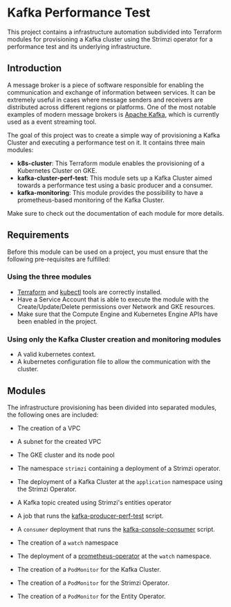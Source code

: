 # Kafka Performance Test

This project contains a infrastructure automation subdivided into Terraform modules for provisioning a Kafka cluster using the Strimzi operator for a performance test and its underlying infrastructure.

## Introduction
A message broker is a piece of software responsible for enabling the communication and exchange of information between services. It can be extremely useful in cases where message senders and receivers are distributed across different regions or platforms. One of the most notable examples of modern message brokers is [Apache Kafka](https://kafka.apache.org/), which is currently used as a event streaming tool.

The goal of this project was to create a simple way of provisioning a Kafka Cluster and executing a performance test on it. It contains three main modules:

- **k8s-cluster**: This Terraform module enables the provisioning of a Kubernetes Cluster on GKE.
- **kafka-cluster-perf-test**: This module sets up a Kafka Cluster aimed towards a performance test using a basic producer and a consumer.
- **kafka-monitoring**: This module provides the possibility to have a prometheus-based monitoring of the Kafka Cluster.

Make sure to check out the documentation of each module for more details.

## Requirements
Before this module can be used on a project, you must ensure that the following pre-requisites are fulfilled:

### Using the three modules
- [Terraform](https://www.terraform.io/) and [kubectl](https://kubernetes.io/docs/reference/kubectl/) tools are correctly installed.
- Have a Service Account that is able to execute the module with the Create/Update/Delete permissions over Network and GKE resources.
- Make sure that the Compute Engine and Kubernetes Engine APIs have been enabled in the project.

### Using only the Kafka Cluster creation and monitoring modules
- A valid kubernetes context.
- A kubernetes configuration file to allow the communication with the cluster.

## Modules

The infrastructure provisioning has been divided into separated modules, the following ones are included:

- The creation of a VPC
- A subnet for the created VPC
- The GKE cluster and its node pool

- The namespace `strimzi` containing a deployment of a Strimzi operator.
- The deployment of a Kafka Cluster at the `application` namespace using the Strimzi Operator.
- A Kafka topic created using Strimzi's entities operator
- A job that runs the [kafka-producer-perf-test](https://github.com/apache/kafka/blob/trunk/bin/kafka-producer-perf-test.sh) script.
- A `consumer` deployment that runs the [kafka-console-consumer](https://github.com/apache/kafka/blob/trunk/bin/kafka-console-consumer.sh) script.

- The creation of a `watch` namespace
- The deployment of a [prometheus-operator](https://github.com/prometheus-operator/prometheus-operator) at the `watch` namespace.
- The creation of a `PodMonitor` for the Kafka Cluster.
- The creation of a `PodMonitor` for the Strimzi Operator.
- The creation of a `PodMonitor` for the Entity Operator.


